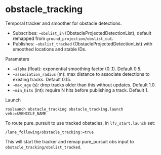 # obstacle_tracking

Temporal tracker and smoother for obstacle detections.

- Subscribes: `~obslist_in` (ObstacleProjectedDetectionList), default remapped from `ground_projection/obslist_out`.
- Publishes: `~obslist_tracked` (ObstacleProjectedDetectionList) with smoothed locations and stable IDs.

Parameters
- `~alpha` (float): exponential smoothing factor (0..1). Default 0.5.
- `~association_radius` (m): max distance to associate detections to existing tracks. Default 0.15.
- `~max_age` (s): drop tracks older than this without updates. Default 1.0.
- `~min_hits` (int): require N hits before publishing a track. Default 1.

Launch
```
roslaunch obstacle_tracking obstacle_tracking.launch veh:=$VEHICLE_NAME
```

To route pure_pursuit to use tracked obstacles, in `lfv_start.launch` set:
```
/lane_following/obstacle_tracking:=true
```
This will start the tracker and remap pure_pursuit obs input to `obstacle_tracking/obslist_tracked`.
